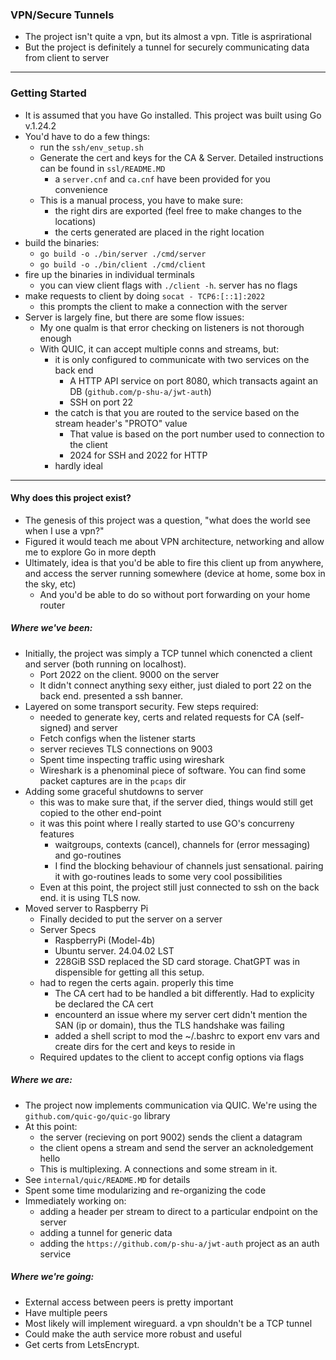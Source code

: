 ### VPN/Secure Tunnels
- The project isn't quite a vpn, but its almost a vpn. Title is asprirational
- But the project is definitely a tunnel for securely communicating data from client to server

---
### Getting Started
- It is assumed that you have Go installed. This project was built using Go v.1.24.2
- You'd have to do a few things:
    - run the `ssh/env_setup.sh`
    - Generate the cert and keys for the CA & Server. Detailed instructions can be found in `ssl/README.MD`
        - a `server.cnf` and `ca.cnf` have been provided for you convenience
    - This is a manual process, you have to make sure:
        - the right dirs are exported (feel free to make changes to the locations)
        - the certs generated are placed in the right location
- build the binaries:
    - `go build -o ./bin/server ./cmd/server`
    - `go build -o ./bin/client ./cmd/client`
- fire up the binaries in individual terminals
    - you can view client flags with `./client -h`. server has no flags
- make requests to client by doing `socat - TCP6:[::1]:2022`
    - this prompts the client to make a connection with the server
- Server is largely fine, but there are some flow issues:
    - My one qualm is that error checking on listeners is not thorough enough
    - With QUIC, it can accept multiple conns and streams, but:
        - it is only configured to communicate with two services on the back end
            - A HTTP API service on port 8080, which transacts againt an DB (`github.com/p-shu-a/jwt-auth`)
            - SSH on port 22
        - the catch is that you are routed to the service based on the stream header's "PROTO" value
            - That value is based on the port number used to connection to the client
            - 2024 for SSH and 2022 for HTTP
        - hardly ideal
            

---
#### Why does this project exist?
- The genesis of this project was a question, "what does the world see when I use a vpn?"
- Figured it would teach me about VPN architecture, networking and allow me to explore Go in more depth
- Ultimately, idea is that you'd be able to fire this client up from anywhere, and access the server running somewhere (device at home, some box in the sky, etc)
    - And you'd be able to do so without port forwarding on your home router

##### Where we've been:
- Initially, the project was simply a TCP tunnel which conencted a client and server (both running on localhost).
    - Port 2022 on the client. 9000 on the server
    - It didn't connect anything sexy either, just dialed to port 22 on the back end. presented a ssh banner.
- Layered on some transport security. Few steps required:
    - needed to generate key, certs and related requests for CA (self-signed) and server
    - Fetch configs when the listener starts
    - server recieves TLS connections on 9003
    - Spent time inspecting traffic using wireshark
    - Wireshark is a phenominal piece of software. You can find some packet captures are in the `pcaps` dir
- Adding some graceful shutdowns to server
    - this was to make sure that, if the server died, things would still get copied to the other end-point
    - it was this point where I really started to use GO's concurreny features
        - waitgroups, contexts (cancel), channels for (error messaging) and go-routines
        - I find the blocking behaviour of channels just sensational. pairing it with go-routines leads to some very cool possibilities
    - Even at this point, the project still just connected to ssh on the back end. it is using TLS now.
- Moved server to Raspberry Pi
    - Finally decided to put the server on a server
    - Server Specs
        - RaspberryPi (Model-4b)
        - Ubuntu server. 24.04.02 LST
        - 228GiB SSD replaced the SD card storage. ChatGPT was in dispensible for getting all this setup.
    - had to regen the certs again. properly this time
        - The CA cert had to be handled a bit differently. Had to explicity be declared the CA cert
        - encounterd an issue where my server cert didn't mention the SAN (ip or domain), thus the TLS handshake was failing
        - added a shell script to mod the ~/.bashrc to export env vars and create dirs for the cert and keys to reside in
    - Required updates to the client to accept config options via flags

##### Where we are:
- The project now implements communication via QUIC. We're using the `github.com/quic-go/quic-go` library
- At this point:
    - the server (recieving on port 9002) sends the client a datagram
    - the client opens a stream and send the server an acknoledgement hello
    - This is multiplexing. A connections and some stream in it.
- See `internal/quic/README.MD` for details
- Spent some time modularizing and re-organizing the code
- Immediately working on:
    - adding a header per stream to direct to a particular endpoint on the server
    - adding a tunnel for generic data
    - adding the `https://github.com/p-shu-a/jwt-auth` project as an auth service

##### Where we're going:
- External access between peers is pretty important
- Have multiple peers
- Most likely will implement wireguard. a vpn shouldn't be a TCP tunnel
- Could make the auth service more robust and useful
- Get certs from LetsEncrypt.

